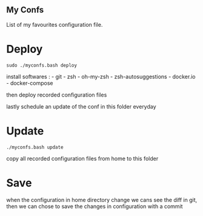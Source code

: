 ## My Confs

List of my favourites configuration file.

# Deploy

`sudo ./myconfs.bash deploy`

install softwares : 
    - git
    - zsh
    - oh-my-zsh
    - zsh-autosuggestions
    - docker.io
    - docker-compose

then deploy recorded configuration files

lastly schedule an update of the conf in this folder everyday

# Update

`./myconfs.bash update`

copy all recorded configuration files from home to this folder

# Save

when the configuration in home directory change we cans see the diff in git, then we can chose to save the changes in configuration with a commit

